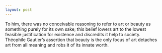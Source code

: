 ```yaml
---
layout: post
---
```


To him, there was no conceivable reasoning to refer to art or
beauty as something purely for its own sake; this belief lowers
art to the lowest feasible justification for existence and
discredits it help to society. Théophile Gautier’s assertion that
beauty is the only focus of art detaches art from all meaning and
robs it of its innate worth.
